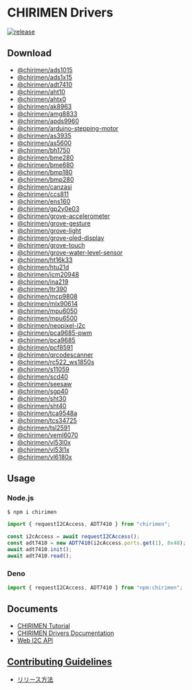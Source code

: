 # CHIRIMEN Drivers

[![release](https://github.com/chirimen-oh/chirimen-drivers/actions/workflows/release.yml/badge.svg)](https://github.com/chirimen-oh/chirimen-drivers/actions/workflows/release.yml)

## Download

- [@chirimen/ads1015](https://www.jsdelivr.com/package/npm/@chirimen/ads1015)
- [@chirimen/ads1x15](https://www.jsdelivr.com/package/npm/@chirimen/ads1x15)
- [@chirimen/adt7410](https://www.jsdelivr.com/package/npm/@chirimen/adt7410)
- [@chirimen/aht10](https://www.jsdelivr.com/package/npm/@chirimen/aht10)
- [@chirimen/ahtx0](https://www.jsdelivr.com/package/npm/@chirimen/ahtx0)
- [@chirimen/ak8963](https://www.jsdelivr.com/package/npm/@chirimen/ak8963)
- [@chirimen/amg8833](https://www.jsdelivr.com/package/npm/@chirimen/amg8833)
- [@chirimen/apds9960](https://www.jsdelivr.com/package/npm/@chirimen/apds9960)
- [@chirimen/arduino-stepping-motor](https://www.jsdelivr.com/package/npm/@chirimen/arduino-stepping-motor)
- [@chirimen/as3935](https://www.jsdelivr.com/package/npm/@chirimen/as3935)
- [@chirimen/as5600](https://www.jsdelivr.com/package/npm/@chirimen/as5600)
- [@chirimen/bh1750](https://www.jsdelivr.com/package/npm/@chirimen/bh1750)
- [@chirimen/bme280](https://www.jsdelivr.com/package/npm/@chirimen/bme280)
- [@chirimen/bme680](https://www.jsdelivr.com/package/npm/@chirimen/bme680)
- [@chirimen/bmp180](https://www.jsdelivr.com/package/npm/@chirimen/bmp180)
- [@chirimen/bmp280](https://www.jsdelivr.com/package/npm/@chirimen/bmp280)
- [@chirimen/canzasi](https://www.jsdelivr.com/package/npm/@chirimen/canzasi)
- [@chirimen/ccs811](https://www.jsdelivr.com/package/npm/@chirimen/ccs811)
- [@chirimen/ens160](https://www.jsdelivr.com/package/npm/@chirimen/ens160)
- [@chirimen/gp2y0e03](https://www.jsdelivr.com/package/npm/@chirimen/gp2y0e03)
- [@chirimen/grove-accelerometer](https://www.jsdelivr.com/package/npm/@chirimen/grove-accelerometer)
- [@chirimen/grove-gesture](https://www.jsdelivr.com/package/npm/@chirimen/grove-gesture)
- [@chirimen/grove-light](https://www.jsdelivr.com/package/npm/@chirimen/grove-light)
- [@chirimen/grove-oled-display](https://www.jsdelivr.com/package/npm/@chirimen/grove-oled-display)
- [@chirimen/grove-touch](https://www.jsdelivr.com/package/npm/@chirimen/grove-touch)
- [@chirimen/grove-water-level-sensor](https://www.jsdelivr.com/package/npm/@chirimen/grove-water-level-sensor)
- [@chirimen/ht16k33](https://www.jsdelivr.com/package/npm/@chirimen/ht16k33)
- [@chirimen/htu21d](https://www.jsdelivr.com/package/npm/@chirimen/htu21d)
- [@chirimen/icm20948](https://www.jsdelivr.com/package/npm/@chirimen/icm20948)
- [@chirimen/ina219](https://www.jsdelivr.com/package/npm/@chirimen/ina219)
- [@chirimen/ltr390](https://www.jsdelivr.com/package/npm/@chirimen/ltr390)
- [@chirimen/mcp9808](https://www.jsdelivr.com/package/npm/@chirimen/mcp9808)
- [@chirimen/mlx90614](https://www.jsdelivr.com/package/npm/@chirimen/mlx90614)
- [@chirimen/mpu6050](https://www.jsdelivr.com/package/npm/@chirimen/mpu6050)
- [@chirimen/mpu6500](https://www.jsdelivr.com/package/npm/@chirimen/mpu6500)
- [@chirimen/neopixel-i2c](https://www.jsdelivr.com/package/npm/@chirimen/neopixel-i2c)
- [@chirimen/pca9685-pwm](https://www.jsdelivr.com/package/npm/@chirimen/pca9685-pwm)
- [@chirimen/pca9685](https://www.jsdelivr.com/package/npm/@chirimen/pca9685)
- [@chirimen/pcf8591](https://www.jsdelivr.com/package/npm/@chirimen/pcf8591)
- [@chirimen/qrcodescanner](https://www.jsdelivr.com/package/npm/@chirimen/qrcodescanner)
- [@chirimen/rc522_ws1850s](https://www.jsdelivr.com/package/npm/@chirimen/rc522_ws1850s)
- [@chirimen/s11059](https://www.jsdelivr.com/package/npm/@chirimen/s11059)
- [@chirimen/scd40](https://www.jsdelivr.com/package/npm/@chirimen/scd40)
- [@chirimen/seesaw](https://www.jsdelivr.com/package/npm/@chirimen/seesaw)
- [@chirimen/sgp40](https://www.jsdelivr.com/package/npm/@chirimen/sgp40)
- [@chirimen/sht30](https://www.jsdelivr.com/package/npm/@chirimen/sht30)
- [@chirimen/sht40](https://www.jsdelivr.com/package/npm/@chirimen/sht40)
- [@chirimen/tca9548a](https://www.jsdelivr.com/package/npm/@chirimen/tca9548a)
- [@chirimen/tcs34725](https://www.jsdelivr.com/package/npm/@chirimen/tcs34725)
- [@chirimen/tsl2591](https://www.jsdelivr.com/package/npm/@chirimen/tsl2591)
- [@chirimen/veml6070](https://www.jsdelivr.com/package/npm/@chirimen/veml6070)
- [@chirimen/vl53l0x](https://www.jsdelivr.com/package/npm/@chirimen/vl53l0x)
- [@chirimen/vl53l1x](https://www.jsdelivr.com/package/npm/@chirimen/vl53l1x)
- [@chirimen/vl6180x](https://www.jsdelivr.com/package/npm/@chirimen/vl6180x)

## Usage

### Node.js

```
$ npm i chirimen
```

```js
import { requestI2CAccess, ADT7410 } from "chirimen";

const i2cAccess = await requestI2CAccess();
const adt7410 = new ADT7410(i2cAccess.ports.get(1), 0x48);
await adt7410.init();
await adt7410.read();
```

### Deno

```js
import { requestI2CAccess, ADT7410 } from "npm:chirimen";
```

## Documents

- [CHIRIMEN Tutorial](https://r.chirimen.org/tutorial)
- [CHIRIMEN Drivers Documentation](https://chirimen.org/chirimen-drivers/)
- [Web I2C API](https://browserobo.github.io/WebI2C/)

## [Contributing Guidelines](https://chirimen.org/chirimen-drivers/CONTRIBUTING)

- [リリース方法](https://chirimen.org/chirimen-drivers/CONTRIBUTING#%E3%83%AA%E3%83%AA%E3%83%BC%E3%82%B9%E6%96%B9%E6%B3%95)
